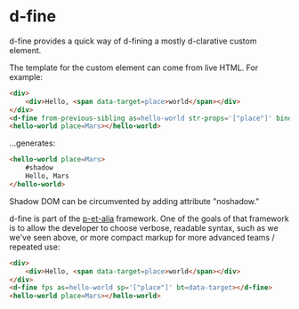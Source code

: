 # d-fine

d-fine provides a quick way of d-fining a mostly d-clarative custom element.

The template for the custom element can come from live HTML.  For example:

```html
<div>
    <div>Hello, <span data-target=place>world</span></div>
</div>
<d-fine from-previous-sibling as=hello-world str-props='["place"]' bind-to=data-target></d-fine>
<hello-world place=Mars></hello-world>
```

...generates:

```html
<hello-world place=Mars>
    #shadow
    Hello, Mars
</hello-world>
```

Shadow DOM can be circumvented by adding attribute "noshadow."

d-fine is part of the [p-et-alia](https://github.com/bahrus/p-et-alia) framework.  One of the goals of that framework is to allow the developer to choose verbose, readable syntax, such as we we've seen above, or more compact markup for more advanced teams / repeated use:

```html
<div>
    <div>Hello, <span data-target=place>world</span></div>
</div>
<d-fine fps as=hello-world sp='["place"]' bt=data-target></d-fine>
<hello-world place=Mars></hello-world>
```